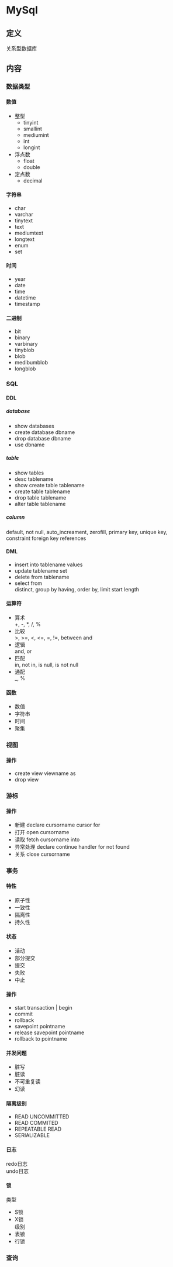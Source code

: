 # MySql #

## 定义 ##
关系型数据库

## 内容 ##
### 数据类型 ###
#### 数值 ####
  - 整型
    - tinyint
    - smallint
    - mediumint
    - int
    - longint
  - 浮点数
    - float
    - double
  - 定点数
    - decimal
#### 字符串 ####
  - char
  - varchar
  - tinytext
  - text
  - mediumtext
  - longtext
  - enum
  - set
#### 时间 ####
  - year
  - date
  - time
  - datetime
  - timestamp
#### 二进制 ####
  - bit
  - binary
  - varbinary
  - tinyblob
  - blob
  - medibumblob
  - longblob

### SQL ###
#### DDL ####
##### database #####
  - show databases 
  - create database dbname 
  - drop database dbname
  - use dbname
##### table #####
  - show tables
  - desc tablename
  - show create table tablename
  - create table tablename
  - drop table tablename
  - alter table tablename
##### column #####  
default, not null, auto_increament, zerofill, primary key, unique key, constraint foreign key  references
#### DML #### 
  - insert into tablename values
  - update tablename set 
  - delete from tablename
  - select from   
    distinct, group by having, order by, limit start length
#### 运算符 ####
  - 算术  
  +, -, *, /, %
  - 比较  
  \>, >=, <, <=, =, !=, between and
  - 逻辑  
  and, or
  - 匹配  
  in, not in, is null, is not null
  - 通配  
  _, %
#### 函数 ####
  - 数值
  - 字符串
  - 时间
  - 聚集

### 视图 ###
#### 操作 ####
  - create view viewname as
  - drop view

### 游标 ###
#### 操作 ####  
  - 新建 declare cursorname cursor for
  - 打开 open cursorname
  - 读取 fetch cursorname into 
  - 异常处理 declare continue handler for not found
  - 关系 close cursorname

### 事务 ###
#### 特性 ####  
  - 原子性
  - 一致性
  - 隔离性
  - 持久性  
#### 状态 ####  
  - 活动
  - 部分提交
  - 提交
  - 失败
  - 中止
#### 操作 ####  
  - start transaction | begin
  - commit
  - rollback
  - savepoint pointname
  - release savepoint pointname
  - rollback to pointname
#### 并发问题 #### 
  - 脏写
  - 脏读
  - 不可重复读
  - 幻读  
#### 隔离级别 ####  
  - READ UNCOMMITTED
  - READ COMMITED
  - REPEATABLE READ
  - SERIALIZABLE
#### 日志 ####
redo日志  
undo日志   
#### 锁 ####
类型    
  - S锁
  - X锁  
级别  
  - 表锁
  - 行锁
  
### 查询 ###
